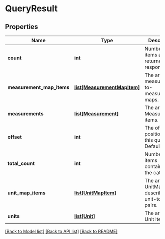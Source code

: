 # QueryResult

## Properties
Name | Type | Description | Notes
------------ | ------------- | ------------- | -------------
**count** | **int** | Number of items actually returned in this response. | [optional] 
**measurement_map_items** | [**list[MeasurementMapItem]**](MeasurementMapItem.md) | The array of measurement-to-measurement maps. | [optional] 
**measurements** | [**list[Measurement]**](Measurement.md) | The array of Measurement items. | [optional] 
**offset** | **int** | The offset position for this query. Default is 0. | [optional] 
**total_count** | **int** | Number of items contained in the catalog. | [optional] 
**unit_map_items** | [**list[UnitMapItem]**](UnitMapItem.md) | The array of UnitMapItems describing unit-to-unit pairs. | [optional] 
**units** | [**list[Unit]**](Unit.md) | The array of Unit items. | [optional] 

[[Back to Model list]](../README.md#documentation-for-models) [[Back to API list]](../README.md#documentation-for-api-endpoints) [[Back to README]](../README.md)


